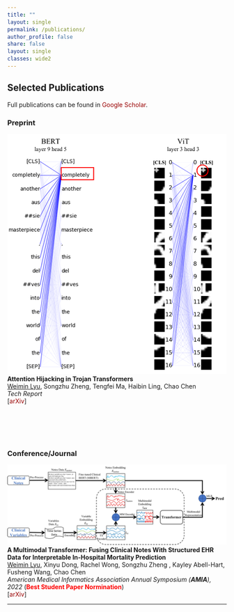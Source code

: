 ```yaml
--- 
title: "" 
layout: single 
permalink: /publications/ 
author_profile: false
share: false
layout: single
classes: wide2
---
```


<style>a{TEXT-DECORATION:none; color: #990000;}a:hover{TEXT-DECORATION:underline; color: #990000;}</style>

## Selected Publications

Full publications can be found in [Google Scholar](https://scholar.google.com/citations?user=IVed47cAAAAJ&hl=en).

### Preprint



<div class="publication">          
   <link rel="stylesheet" href="/assets/css/my.css"> 
<div class="img"><img class="img_responsive" src="/images/pub/tech2022_1.png"></div>  
   <div class="text">         
     <div class="title"><b>Attention Hijacking in Trojan Transformers</b></div>         
     <div class="authors"><u>Weimin Lyu</u>, Songzhu Zheng, Tengfei Ma, Haibin Ling, Chao Chen </div> 
     <div> <em>Tech Report</em> </div>
     [<a href="https://arxiv.org/abs/2208.04946" target="_blank" rel="nofollow">arXiv</a>]  
   </div>         
 </div> 

<br /><br />
---




### Conference/Journal 

<div class="publication">          
   <link rel="stylesheet" href="/assets/css/my.css">   
<div class="img"><img class="img_responsive" src="/images/pub/amia2022.jpg"></div>        
   <div class="text">         
     <div class="title"><b>A Multimodal Transformer: Fusing Clinical Notes With Structured EHR Data for Interpretable In-Hospital Mortality Prediction</b></div>       
     <div class="authors"><u>Weimin Lyu</u>, Xinyu Dong, Rachel Wong, Songzhu Zheng , Kayley Abell-Hart, Fusheng Wang, Chao Chen </div> 
    <div> <em>American Medical Informatics Association Annual Symposium (<b>AMIA</b>), 2022</em> (<b style="color:red;">Best Student Paper Normination</b>) </div>
     [<a href="https://arxiv.org/abs/2208.10240" target="_blank" rel="nofollow">arXiv</a>]
   </div>         
 </div> 

---
